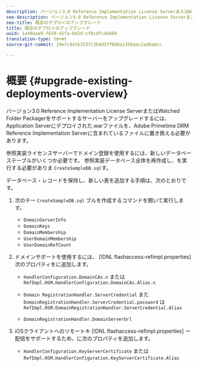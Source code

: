 ```yaml
---
description: バージョン3.0 Reference Implementation License ServerまたはWatched Folder Packagerをサポートするサーバーをアップグレードするには、Application Serverにデプロイされた.warファイルを、Adobe Primetime DRM Reference Implementation Serverに含まれているファイルに置き換える必要があります。
seo-description: バージョン3.0 Reference Implementation License ServerまたはWatched Folder Packagerをサポートするサーバーをアップグレードするには、Application Serverにデプロイされた.warファイルを、Adobe Primetime DRM Reference Implementation Serverに含まれているファイルに置き換える必要があります。
seo-title: 既存のデプロイのアップグレード
title: 既存のデプロイのアップグレード
uuid: 1a40aae9-f639-41fa-b42d-cf8cdfcde694
translation-type: tm+mt
source-git-commit: 19e7c941b3337c3b4d37f0b6a1350aac2ad8a0cc

---
```



# 概要 {#upgrade-existing-deployments-overview}

バージョン3.0 Reference Implementation License ServerまたはWatched Folder Packagerをサポートするサーバーをアップグレードするには、Application Serverにデプロイされた.warファイルを、Adobe Primetime DRM Reference Implementation Serverに含まれているファイルに置き換える必要があります。

参照実装ライセンスサーバーでドメイン登録を使用するには、新しいデータベーステーブルがいくつか必要です。 参照実装データベース全体を再作成し、を実行する必要がありま `CreateSampleDB.sql`す。

データベース・レコードを保持し、新しい表を追加する手順は、次のとおりです。

1. 次のテー `CreateSampleDB.sql` ブルを作成するコマンドを開いて実行します。

   * `DomainServerInfo`
   * `DomainKeys`
   * `DomainMembership`
   * `UserDomainMembership`
   * `UserDomainRefCount`

1. ドメインサポートを使用するには、 [!DNL flashaccess-refimpl.properties] 次のプロパティをに追加します。

   * `HandlerConfiguration.DomainCAs.n` または `RefImpl.HSM.HandlerConfiguration.DomainCAs.Alias.n`

   * `Domain RegistrationHandler.ServerCredential` また `DomainRegistrationHandler.ServerCredential.password` は `RefImpl.HSM.DomainRegistrationHandler.ServerCredential.Alias`

   * `DomainRegistrationHandler.DomainServerUrl`

1. iOSクライアントへのリモートキ [!DNL flashaccess-refimpl.properties] ー配信をサポートするため、に次のプロパティを追加します。

   * `HandlerConfiguration.KeyServerCertificate` または `RefImpl.HSM.HandlerConfiguration.KeyServerCertificate.Alias`
